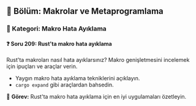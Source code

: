 ## 📘 Bölüm: Makrolar ve Metaprogramlama  
### 🔹 Kategori: Makro Hata Ayıklama  
#### ❓ Soru 209: Rust'ta makro hata ayıklama

Rust'ta makroları nasıl hata ayıklarsınız? Makro genişletmesini incelemek için ipuçları ve araçlar verin.

- Yaygın makro hata ayıklama tekniklerini açıklayın.
- `cargo expand` gibi araçlardan bahsedin.

🔧 **Görev:** Rust'ta makro hata ayıklama için en iyi uygulamaları özetleyin.
